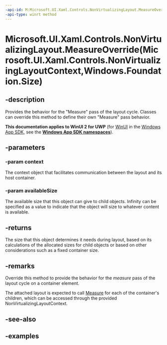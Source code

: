 ```yaml
---
-api-id: M:Microsoft.UI.Xaml.Controls.NonVirtualizingLayout.MeasureOverride(Microsoft.UI.Xaml.Controls.NonVirtualizingLayoutContext,Windows.Foundation.Size)
-api-type: winrt method
---
```


# Microsoft.UI.Xaml.Controls.NonVirtualizingLayout.MeasureOverride(Microsoft.UI.Xaml.Controls.NonVirtualizingLayoutContext,Windows.Foundation.Size)

<!--
protected virtual Windows.Foundation.Size MeasureOverride (Microsoft.UI.Xaml.Controls.NonVirtualizingLayoutContext context, Windows.Foundation.Size availableSize);
-->

## -description

Provides the behavior for the "Measure" pass of the layout cycle. Classes can override this method to define their own "Measure" pass behavior.

**This documentation applies to WinUI 2 for UWP** (for [WinUI](/windows/apps/winui/winui3/) in the [Windows App SDK](/windows/apps/windows-app-sdk/), see the **[Windows App SDK namespaces](/windows/windows-app-sdk/api/winrt/)**).

## -parameters

### -param context

The context object that facilitates communication between the layout and its host container.

### -param availableSize

The available size that this object can give to child objects. Infinity can be specified as a value to indicate that the object will size to whatever content is available.

## -returns

The size that this object determines it needs during layout, based on its calculations of the allocated sizes for child objects or based on other considerations such as a fixed container size.

## -remarks

Override this method to provide the behavior for the _measure_ pass of the layout cycle on a container element.

The attached layout is expected to call [Measure](layout_measure_880955323.md) for each of the container's children, which can be accessed through the provided NonVirtualizingLayoutContext.

## -see-also

## -examples

